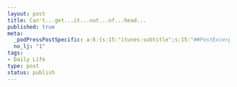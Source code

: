 ```yaml
--- 
layout: post
title: Can't...get...it...out...of...head...
published: true
meta: 
  _podPressPostSpecific: a:6:{s:15:"itunes:subtitle";s:15:"##PostExcerpt##";s:14:"itunes:summary";s:15:"##PostExcerpt##";s:15:"itunes:keywords";s:17:"##WordPressCats##";s:13:"itunes:author";s:10:"##Global##";s:15:"itunes:explicit";s:2:"No";s:12:"itunes:block";s:2:"No";}
  no_lj: "1"
tags: 
- Daily Life
type: post
status: publish
---
```

<p align="center"><object width="425" height="350"><param name="movie" value="http://www.youtube.com/v/q24AwHV7Mfo"></param><param name="wmode" value="transparent"></param><embed src="http://www.youtube.com/v/q24AwHV7Mfo" type="application/x-shockwave-flash" wmode="transparent" width="425" height="350"></embed></object></p>
